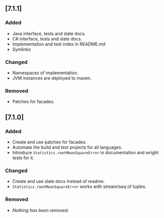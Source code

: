 ## [7.1.1]
### Added
- Java interface, tests and slate docs.
- C# interface, tests and slate docs.
- Implementation and test index in README.md
- Symlinks

### Changed
- Namespaces of implementation.
- JVM instances are deployed to maven.

### Removed
- Patches for facades.

## [7.1.0]
### Added
- Create and use patches for facades.
- Automate the build and test projects for all languages.
- Introduce `Statistics.rootMeanSquareError` in documentation and wright tests for it.

### Changed
- Create and use slate docs instead of readme.
- `Statistics.rootMeanSquareError` works with stream/seq of tuples.

### Removed
- _Nothing has been removed._
